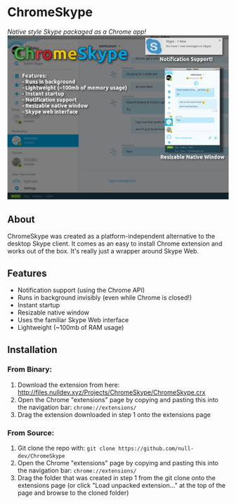 # ChromeSkype
*Native style Skype packaged as a Chrome app!*
![PromoImage](https://raw.githubusercontent.com/null-dev/ChromeSkype/master/promo.jpg)
## About
ChromeSkype was created as a platform-independent alternative to the desktop Skype client. It comes as an easy to install Chrome extension and works out of the box. It's really just a wrapper around Skype Web.
## Features
- Notification support (using the Chrome API)
- Runs in background invisibly (even while Chrome is closed!)
- Instant startup
- Resizable native window
- Uses the familiar Skype Web interface
- Lightweight (~100mb of RAM usage)

## Installation
### From Binary:
1. Download the extension from here: http://files.nulldev.xyz/Projects/ChromeSkype/ChromeSkype.crx
2. Open the Chrome "extensions" page by copying and pasting this into the navigation bar: `chrome://extensions/`
3. Drag the extension downloaded in step 1 onto the extensions page

### From Source:
1. Git clone the repo with: `git clone https://github.com/null-dev/ChromeSkype`
2. Open the Chrome "extensions" page by copying and pasting this into the navigation bar: `chrome://extensions/`
3. Drag the folder that was created in step 1 from the git clone onto the extensions page (or click "Load unpacked extension..." at the top of the page and browse to the cloned folder)